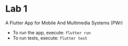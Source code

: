 # Lab 1

A Flutter App for Mobile And Multimedia Systems (PWr)

- To run the app, execute: `flutter run`
- To run tests, execute: `flutter test`